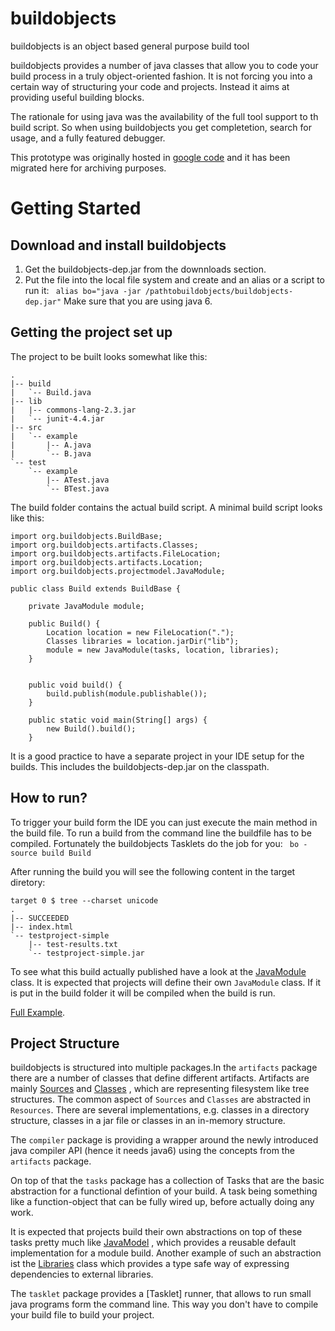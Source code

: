# buildobjects



buildobjects is an object based general purpose build tool

buildobjects provides a number of java classes that allow you to code your build process in a truly object-oriented fashion. 
It is not forcing you into a certain way of structuring your code and projects. Instead it aims at providing useful building blocks.

The rationale for using java was the availability of the full tool support to th build script. So when using buildobjects 
you get completetion, search for usage, and a fully featured debugger.

This prototype was originally hosted in [google code](https://code.google.com/archive/p/buildobjects/) 
and it has been migrated here for archiving purposes.

Getting Started
===============

Download and install buildobjects
---------------------------------

1. Get the buildobjects-dep.jar from the downnloads section.
2. Put the file into the local file system and create and an alias or a script to run it:
   ` alias bo="java -jar /pathtobuildobjects/buildobjects-dep.jar"`
   Make sure that you are using java 6.

Getting the project set up
--------------------------

The project to be built looks somewhat like this:

~~~
.
|-- build
|   `-- Build.java
|-- lib
|   |-- commons-lang-2.3.jar
|   `-- junit-4.4.jar
|-- src
|   `-- example
|       |-- A.java
|       `-- B.java
`-- test
    `-- example
        |-- ATest.java
        `-- BTest.java

~~~

The build folder contains the actual build script. A minimal build script looks like this: 
~~~
import org.buildobjects.BuildBase; 
import org.buildobjects.artifacts.Classes; 
import org.buildobjects.artifacts.FileLocation;
import org.buildobjects.artifacts.Location;
import org.buildobjects.projectmodel.JavaModule;

public class Build extends BuildBase {

    private JavaModule module;

    public Build() {
        Location location = new FileLocation(".");
        Classes libraries = location.jarDir("lib");
        module = new JavaModule(tasks, location, libraries);
    }


    public void build() {        
        build.publish(module.publishable());
    }

    public static void main(String[] args) {
        new Build().build();
    }
~~~

It is a good practice to have a separate project in your IDE setup for the builds. This includes the
buildobjects-dep.jar on the classpath.

How to run?
-----------

To trigger your build form the IDE you can just execute the main method in the build file. To run a build from the
command line the buildfile has to be compiled. Fortunately the buildobjects Tasklets do the job for
you: ` bo -source build Build`

After running the build you will see the following content in the target diretory:
~~~
target 0 $ tree --charset unicode
.
|-- SUCCEEDED
|-- index.html
`-- testproject-simple
    |-- test-results.txt
    `-- testproject-simple.jar
~~~

To see what this build actually published have a look at the
[JavaModule](http://code.google.com/p/buildobjects/source/browse/trunk/core/src/org/buildobjects/projectmodel/JavaModule.java)
class. It is expected that projects will define their own `JavaModule`
class. If it is put in the build folder it will be compiled when the build is run.

[Full Example](example/testproject-simple).


## Project Structure 

buildobjects is structured into multiple packages.In the `artifacts` package there are a number of classes that define
different artifacts. Artifacts are mainly [Sources](core/src/org/buildobjects/artifacts/Sources.java)
and [Classes](core/src/org/buildobjects/artifacts/Classes.java)
, which are representing filesystem like tree structures. The common aspect of `Sources` and `Classes` are abstracted
in `Resources`. There are several implementations, e.g. classes in a directory structure, classes in a jar file or
classes in an in-memory structure.

The `compiler` package is providing a wrapper around the newly introduced java compiler API (hence it needs java6) using
the concepts from the `artifacts` package.

On top of that the `tasks` package has a collection of Tasks that are the basic abstraction for a functional defintion
of your build. A task being something like a function-object that can be fully wired up, before actually doing any work.

It is expected that projects build their own abstractions on top of these tasks pretty much
like [JavaModel](core/src/org/buildobjects/projectmodel/JavaModule.java)
, which provides a reusable default implementation for a module build. Another example of such an abstraction ist
the [Libraries](core/src/org/buildobjects/projectmodel/Libraries.java)
class which provides a type safe way of expressing dependencies to external libraries.

The `tasklet` package provides a [Tasklet] runner, that allows to run small java programs form the command line. This
way you don't have to compile your build file to build your project.
